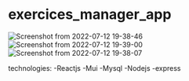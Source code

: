 # exercices_manager_app
![Screenshot from 2022-07-12 19-38-46](https://user-images.githubusercontent.com/46073342/178570208-536aed82-6725-46de-914a-d106dface643.png)
![Screenshot from 2022-07-12 19-39-00](https://user-images.githubusercontent.com/46073342/178570217-8cc24d0e-c016-436b-b1fb-9550878f5037.png)
![Screenshot from 2022-07-12 19-38-07](https://user-images.githubusercontent.com/46073342/178570218-e3cdedf4-14e6-44d4-a7cc-e1c532670127.png)



technologies:
-Reactjs
-Mui
-Mysql
-Nodejs
-express
